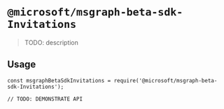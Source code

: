 # `@microsoft/msgraph-beta-sdk-Invitations`

> TODO: description

## Usage

```
const msgraphBetaSdkInvitations = require('@microsoft/msgraph-beta-sdk-Invitations');

// TODO: DEMONSTRATE API
```
